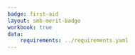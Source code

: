```yaml
---
badge: first-aid
layout: smb-merit-badge
workbook: true
data:
    requirements: ../requirements.yaml
---
```

